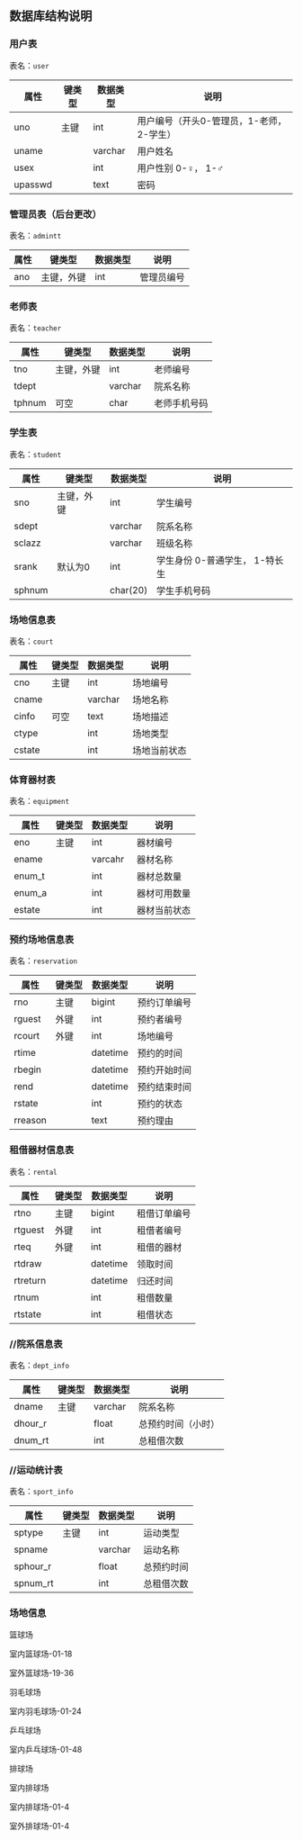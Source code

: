 ## 数据库结构说明

### 用户表

表名：`user`

| 属性      | 键类型 | 数据类型    | 说明                      |
| ------- | --- | ------- | ----------------------- |
| uno     | 主键  | int     | 用户编号（开头0-管理员，1-老师，2-学生） |
| uname   |     | varchar | 用户姓名                    |
| usex    |     | int     | 用户性别 0-♀， 1-♂           |
| upasswd |     | text    | 密码                      |

### 管理员表（后台更改）

表名：`admintt`

| 属性  | 键类型   | 数据类型 | 说明    |
| --- | ----- | ---- | ----- |
| ano | 主键，外键 | int  | 管理员编号 |

### 老师表

表名：`teacher`

| 属性     | 键类型   | 数据类型    | 说明     |
| ------ | ----- | ------- | ------ |
| tno    | 主键，外键 | int     | 老师编号   |
| tdept  |       | varchar | 院系名称   |
| tphnum | 可空    | char    | 老师手机号码 |

### 学生表

表名：`student`

| 属性     | 键类型   | 数据类型     | 说明                 |
| ------ | ----- | -------- | ------------------ |
| sno    | 主键，外键 | int      | 学生编号               |
| sdept  |       | varchar  | 院系名称               |
| sclazz |       | varchar  | 班级名称               |
| srank  | 默认为0  | int      | 学生身份 0-普通学生， 1-特长生 |
| sphnum |       | char(20) | 学生手机号码             |

### 场地信息表

表名：`court`

| 属性     | 键类型 | 数据类型    | 说明     |
| ------ | --- | ------- | ------ |
| cno    | 主键  | int     | 场地编号   |
| cname  |     | varchar | 场地名称   |
| cinfo  | 可空  | text    | 场地描述   |
| ctype  |     | int     | 场地类型   |
| cstate |     | int     | 场地当前状态 |

### 体育器材表

表名：`equipment`

| 属性     | 键类型 | 数据类型    | 说明     |
| ------ | --- | ------- | ------ |
| eno    | 主键  | int     | 器材编号   |
| ename  |     | varcahr | 器材名称   |
| enum_t |     | int     | 器材总数量  |
| enum_a |     | int     | 器材可用数量 |
| estate |     | int     | 器材当前状态 |

### 预约场地信息表

表名：`reservation`

| 属性      | 键类型 | 数据类型     | 说明     |
| ------- | --- | -------- | ------ |
| rno     | 主键  | bigint   | 预约订单编号 |
| rguest  | 外键  | int      | 预约者编号  |
| rcourt  | 外键  | int      | 场地编号   |
| rtime   |     | datetime | 预约的时间  |
| rbegin  |     | datetime | 预约开始时间 |
| rend    |     | datetime | 预约结束时间 |
| rstate  |     | int      | 预约的状态  |
| rreason |     | text     | 预约理由   |

### 租借器材信息表

表名：`rental`

| 属性       | 键类型 | 数据类型     | 说明     |
| -------- | --- | -------- | ------ |
| rtno     | 主键  | bigint   | 租借订单编号 |
| rtguest  | 外键  | int      | 租借者编号  |
| rteq     | 外键  | int      | 租借的器材  |
| rtdraw   |     | datetime | 领取时间   |
| rtreturn |     | datetime | 归还时间   |
| rtnum    |     | int      | 租借数量   |
| rtstate  |     | int      | 租借状态   |

### //院系信息表

表名：`dept_info`

| 属性      | 键类型 | 数据类型    | 说明        |
| ------- | --- | ------- | --------- |
| dname   | 主键  | varchar | 院系名称      |
| dhour_r |     | float   | 总预约时间（小时） |
| dnum_rt |     | int     | 总租借次数     |

### //运动统计表

表名：`sport_info`

| 属性       | 键类型 | 数据类型    | 说明    |
| -------- | --- | ------- | ----- |
| sptype   | 主键  | int     | 运动类型  |
| spname   |     | varchar | 运动名称  |
| sphour_r |     | float   | 总预约时间 |
| spnum_rt |     | int     | 总租借次数 |

### 场地信息

篮球场

室内篮球场-01-18

室外篮球场-19-36

羽毛球场

室内羽毛球场-01-24

乒乓球场

室内乒乓球场-01-48

排球场

室内排球场

室内排球场-01-4

室外排球场-01-4
